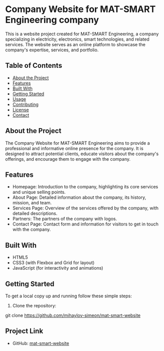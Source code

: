 # Company Website for MAT-SMART Engineering company

This is a website project created for MAT-SMART Engineering, a company specializing in electricity, electronics, smart technologies, and related services. The website serves as an online platform to showcase the company's expertise, services, and portfolio.

## Table of Contents
- [About the Project](#about-the-project)
- [Features](#features)
- [Built With](#built-with)
- [Getting Started](#getting-started)
- [Usage](#usage)
- [Contributing](#contributing)
- [License](#license)
- [Contact](#contact)

## About the Project

The Company Website for MAT-SMART Engineering aims to provide a professional and informative online presence for the company. It is designed to attract potential clients, educate visitors about the company's offerings, and encourage them to engage with the company.

## Features

- Homepage: Introduction to the company, highlighting its core services and unique selling points.
- About Page: Detailed information about the company, its history, mission, and team.
- Services Page: Overview of the services offered by the company, with detailed descriptions.
- Partners: The partners of the company with logos.
- Contact Page: Contact form and information for visitors to get in touch with the company.

## Built With

- HTML5
- CSS3 (with Flexbox and Grid for layout)
- JavaScript (for interactivity and animations)

## Getting Started

To get a local copy up and running follow these simple steps:

1. Clone the repository:

git clone https://github.com/mihaylov-simeon/mat-smart-website

## Project Link

- GitHub: [mat-smart-website](https://github.com/mihaylov-simeon/mat-smart-website)
